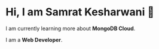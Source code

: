 # Hi, I am **Samrat Kesharwani** 👋

I am currently learning more about **MongoDB Cloud**.

I am a **Web Developer**.
